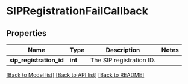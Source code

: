 # SIPRegistrationFailCallback

## Properties
Name | Type | Description | Notes
------------ | ------------- | ------------- | -------------
**sip_registration_id** | **int** | The SIP registration ID. | 

[[Back to Model list]](../README.md#documentation-for-models) [[Back to API list]](../README.md#documentation-for-api-endpoints) [[Back to README]](../README.md)


